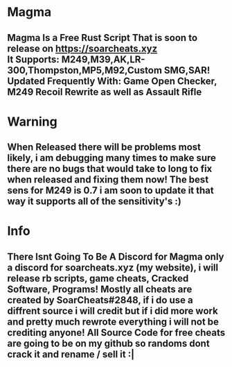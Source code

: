 # Magma
Magma Is a Free Rust Script That is soon to release on https://soarcheats.xyz                                                                                                       
It Supports: M249,M39,AK,LR-300,Thompston,MP5,M92,Custom SMG,SAR!                                                                                                                  
Updated Frequently With: Game Open Checker, M249 Recoil Rewrite as well as Assault Rifle                                                                                           
----------------------------------------------------------------------------------------


# Warning
When Released there will be problems most likely, i am debugging many times to make sure there are no bugs that would take to long to fix when released and fixing them now!
The best sens for M249 is 0.7 i am soon to update it that way it supports all of the sensitivity's :)
----------------------------------------------------------------------------------------------------------------------------------------------------------------------------

# Info
There Isnt Going To Be A Discord for Magma only a discord for soarcheats.xyz (my website), i will release rb scripts, game cheats, Cracked Software, Programs!
Mostly all cheats are created by SoarCheats#2848, if i do use a diffrent source i will credit but if i did more work and pretty much rewrote everything i will not be crediting anyone!
All Source Code for free cheats are going to be on my github so randoms dont crack it and rename / sell it :|
---------------------------------------------------------------------------------------------------------------------------------------------------------------------------------
